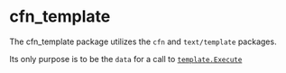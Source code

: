cfn_template
============

The cfn_template package utilizes the `cfn` and `text/template` packages.

Its only purpose is to be the `data` for a call to [`template.Execute`](http://golang.org/pkg/text/template/#Template.Execute)
